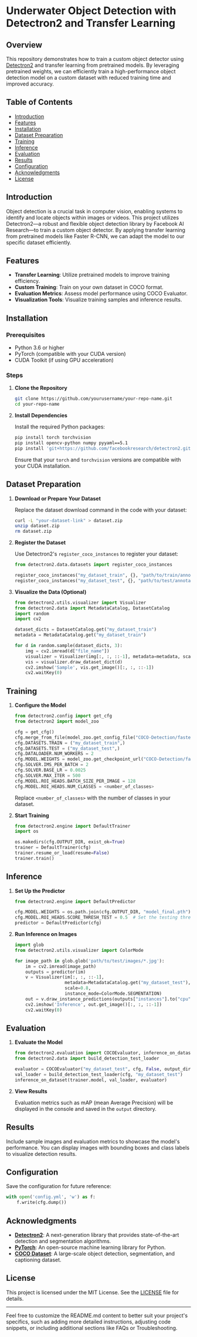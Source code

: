 # Underwater Object Detection with Detectron2 and Transfer Learning

## Overview

This repository demonstrates how to train a custom object detector using [Detectron2](https://github.com/facebookresearch/detectron2) and transfer learning from pretrained models. By leveraging pretrained weights, we can efficiently train a high-performance object detection model on a custom dataset with reduced training time and improved accuracy.

## Table of Contents

- [Introduction](#introduction)
- [Features](#features)
- [Installation](#installation)
- [Dataset Preparation](#dataset-preparation)
- [Training](#training)
- [Inference](#inference)
- [Evaluation](#evaluation)
- [Results](#results)
- [Configuration](#configuration)
- [Acknowledgments](#acknowledgments)
- [License](#license)

## Introduction

Object detection is a crucial task in computer vision, enabling systems to identify and locate objects within images or videos. This project utilizes Detectron2—a robust and flexible object detection library by Facebook AI Research—to train a custom object detector. By applying transfer learning from pretrained models like Faster R-CNN, we can adapt the model to our specific dataset efficiently.

## Features

- **Transfer Learning**: Utilize pretrained models to improve training efficiency.
- **Custom Training**: Train on your own dataset in COCO format.
- **Evaluation Metrics**: Assess model performance using COCO Evaluator.
- **Visualization Tools**: Visualize training samples and inference results.

## Installation

### Prerequisites

- Python 3.6 or higher
- PyTorch (compatible with your CUDA version)
- CUDA Toolkit (if using GPU acceleration)

### Steps

1. **Clone the Repository**

   ```bash
   git clone https://github.com/yourusername/your-repo-name.git
   cd your-repo-name
   ```

2. **Install Dependencies**

   Install the required Python packages:

   ```bash
   pip install torch torchvision
   pip install opencv-python numpy pyyaml==5.1
   pip install 'git+https://github.com/facebookresearch/detectron2.git'
   ```

   Ensure that your `torch` and `torchvision` versions are compatible with your CUDA installation.

## Dataset Preparation

1. **Download or Prepare Your Dataset**

   Replace the dataset download command in the code with your dataset:

   ```bash
   curl -L "your-dataset-link" > dataset.zip
   unzip dataset.zip
   rm dataset.zip
   ```

2. **Register the Dataset**

   Use Detectron2's `register_coco_instances` to register your dataset:

   ```python
   from detectron2.data.datasets import register_coco_instances

   register_coco_instances("my_dataset_train", {}, "path/to/train/annotations.json", "path/to/train/images")
   register_coco_instances("my_dataset_test", {}, "path/to/test/annotations.json", "path/to/test/images")
   ```

3. **Visualize the Data (Optional)**

   ```python
   from detectron2.utils.visualizer import Visualizer
   from detectron2.data import MetadataCatalog, DatasetCatalog
   import random
   import cv2

   dataset_dicts = DatasetCatalog.get("my_dataset_train")
   metadata = MetadataCatalog.get("my_dataset_train")

   for d in random.sample(dataset_dicts, 3):
       img = cv2.imread(d["file_name"])
       visualizer = Visualizer(img[:, :, ::-1], metadata=metadata, scale=0.5)
       vis = visualizer.draw_dataset_dict(d)
       cv2.imshow('Sample', vis.get_image()[:, :, ::-1])
       cv2.waitKey(0)
   ```

## Training

1. **Configure the Model**

   ```python
   from detectron2.config import get_cfg
   from detectron2 import model_zoo

   cfg = get_cfg()
   cfg.merge_from_file(model_zoo.get_config_file("COCO-Detection/faster_rcnn_R_50_FPN_3x.yaml"))
   cfg.DATASETS.TRAIN = ("my_dataset_train",)
   cfg.DATASETS.TEST = ("my_dataset_test",)
   cfg.DATALOADER.NUM_WORKERS = 2
   cfg.MODEL.WEIGHTS = model_zoo.get_checkpoint_url("COCO-Detection/faster_rcnn_R_50_FPN_3x.yaml")
   cfg.SOLVER.IMS_PER_BATCH = 2
   cfg.SOLVER.BASE_LR = 0.0025
   cfg.SOLVER.MAX_ITER = 500
   cfg.MODEL.ROI_HEADS.BATCH_SIZE_PER_IMAGE = 128
   cfg.MODEL.ROI_HEADS.NUM_CLASSES = <number_of_classes>
   ```

   Replace `<number_of_classes>` with the number of classes in your dataset.

2. **Start Training**

   ```python
   from detectron2.engine import DefaultTrainer
   import os

   os.makedirs(cfg.OUTPUT_DIR, exist_ok=True)
   trainer = DefaultTrainer(cfg)
   trainer.resume_or_load(resume=False)
   trainer.train()
   ```

## Inference

1. **Set Up the Predictor**

   ```python
   from detectron2.engine import DefaultPredictor

   cfg.MODEL.WEIGHTS = os.path.join(cfg.OUTPUT_DIR, "model_final.pth")
   cfg.MODEL.ROI_HEADS.SCORE_THRESH_TEST = 0.5  # Set the testing threshold
   predictor = DefaultPredictor(cfg)
   ```

2. **Run Inference on Images**

   ```python
   import glob
   from detectron2.utils.visualizer import ColorMode

   for image_path in glob.glob('path/to/test/images/*.jpg'):
       im = cv2.imread(image_path)
       outputs = predictor(im)
       v = Visualizer(im[:, :, ::-1],
                      metadata=MetadataCatalog.get("my_dataset_test"),
                      scale=0.8,
                      instance_mode=ColorMode.SEGMENTATION)
       out = v.draw_instance_predictions(outputs["instances"].to("cpu"))
       cv2.imshow('Inference', out.get_image()[:, :, ::-1])
       cv2.waitKey(0)
   ```

## Evaluation

1. **Evaluate the Model**

   ```python
   from detectron2.evaluation import COCOEvaluator, inference_on_dataset
   from detectron2.data import build_detection_test_loader

   evaluator = COCOEvaluator("my_dataset_test", cfg, False, output_dir="./output/")
   val_loader = build_detection_test_loader(cfg, "my_dataset_test")
   inference_on_dataset(trainer.model, val_loader, evaluator)
   ```

2. **View Results**

   Evaluation metrics such as mAP (mean Average Precision) will be displayed in the console and saved in the `output` directory.

## Results

Include sample images and evaluation metrics to showcase the model's performance. You can display images with bounding boxes and class labels to visualize detection results.

## Configuration

Save the configuration for future reference:

```python
with open('config.yml', 'w') as f:
    f.write(cfg.dump())
```

## Acknowledgments

- **[Detectron2](https://github.com/facebookresearch/detectron2)**: A next-generation library that provides state-of-the-art detection and segmentation algorithms.
- **[PyTorch](https://pytorch.org/)**: An open-source machine learning library for Python.
- **[COCO Dataset](https://cocodataset.org/#home)**: A large-scale object detection, segmentation, and captioning dataset.

## License

This project is licensed under the MIT License. See the [LICENSE](LICENSE) file for details.

---

Feel free to customize the README.md content to better suit your project's specifics, such as adding more detailed instructions, adjusting code snippets, or including additional sections like FAQs or Troubleshooting.
